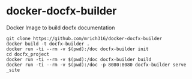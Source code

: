 # docker-docfx-builder
Docker Image to build docfx documentation

``` shell
git clone https://github.com/mrich316/docker-docfx-builder
docker build -t docfx-builder .
docker run -ti --rm -v $(pwd):/doc docfx-builder init
cd docfx_project
docker run -ti --rm -v $(pwd):/doc docfx-builder build
docker run -ti --rm -v $(pwd):/doc -p 8080:8080 docfx-builder serve _site
```
